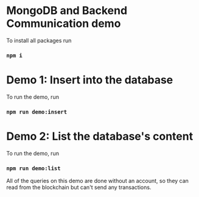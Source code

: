 # MongoDB and Backend Communication demo

To install all packages run
### `npm i`

# Demo 1: Insert into the database
To run the demo, run
### `npm run demo:insert`

# Demo 2: List the database's content
To run the demo, run
### `npm run demo:list`

All of the queries on this demo are done without an account, so they can read from the blockchain but can't send any transactions.